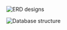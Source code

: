 ![ERD designs](https://res.cloudinary.com/fehintolu/image/upload/v1566488702/Screenshot_2019-08-22_at_4.24.34_PM_yqfrx7.png)

![Database structure](https://res.cloudinary.com/fehintolu/image/upload/v1566488703/Screenshot_2019-08-22_at_4.35.11_PM_c3cyp5.png)
